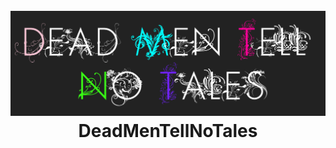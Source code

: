 <h1 align="center">
  <br>
  <a href="https://github.com/karthikuj/DeadMenTellNoTales"><img src="https://raw.githubusercontent.com/karthikuj/karthikuj/master/images/dmtnt.png" alt="DeadMenTellNoTales" title="DeadMenTellNoTales"></a>
  <br>
  DeadMenTellNoTales
  <br>
</h1>
